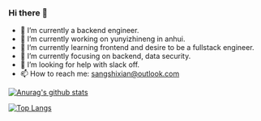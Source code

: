 ### Hi there 👋

<!--
**sangshixian/sangshixian** is a ✨ _special_ ✨ repository because its `README.md` (this file) appears on your GitHub profile.

Here are some ideas to get you started:

- 🔭 I’m currently working on ...
- 🌱 I’m currently learning ...
- 👯 I’m looking to collaborate on ...
- 🤔 I’m looking for help with ...
- 💬 Ask me about ...
- 📫 How to reach me: ...
- 😄 Pronouns: ...
- ⚡ Fun fact: ...
-->

- 🔭 I’m currently a backend engineer.
- 🔭 I’m currently working on yunyizhineng in anhui.
- 🌱 I’m currently learning frontend and desire to be a fullstack engineer.
- 🌱 I’m currently focusing on backend, data security.
- 🤔 I’m looking for help with slack off.
- 📫 How to reach me: sangshixian@outlook.com


[![Anurag's github stats](https://github-readme-stats.vercel.app/api?username=sangshixian&count_private=true&show_icons=true&theme=graywhite)](https://github.com/anuraghazra/github-readme-stats)

[![Top Langs](https://github-readme-stats.vercel.app/api/top-langs/?username=sangshixian)](https://github.com/anuraghazra/github-readme-stats)

